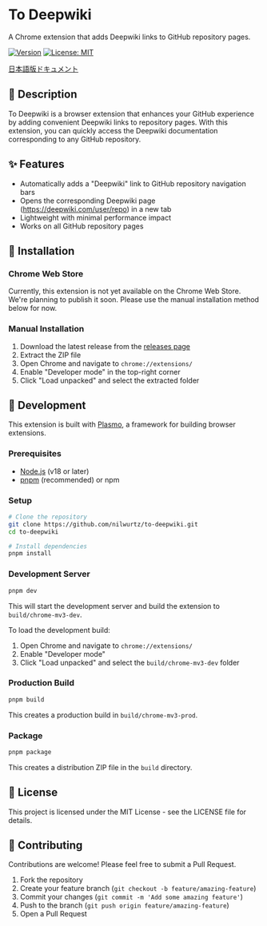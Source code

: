 # To Deepwiki

A Chrome extension that adds Deepwiki links to GitHub repository pages.

[![Version](https://img.shields.io/github/v/release/nilwurtz/to-deepwiki?include_prereleases&style=flat-square)](https://github.com/nilwurtz/to-deepwiki/releases)
[![License: MIT](https://img.shields.io/badge/License-MIT-yellow.svg?style=flat-square)](https://opensource.org/licenses/MIT)

[日本語版ドキュメント](./README.ja.md)

## 📝 Description

To Deepwiki is a browser extension that enhances your GitHub experience by adding convenient Deepwiki links to repository pages. With this extension, you can quickly access the Deepwiki documentation corresponding to any GitHub repository.

## ✨ Features

- Automatically adds a "Deepwiki" link to GitHub repository navigation bars
- Opens the corresponding Deepwiki page (https://deepwiki.com/user/repo) in a new tab
- Lightweight with minimal performance impact
- Works on all GitHub repository pages

## 🚀 Installation

### Chrome Web Store

Currently, this extension is not yet available on the Chrome Web Store. We're planning to publish it soon. Please use the manual installation method below for now.

### Manual Installation

1. Download the latest release from the [releases page](https://github.com/nilwurtz/to-deepwiki/releases)
2. Extract the ZIP file
3. Open Chrome and navigate to `chrome://extensions/`
4. Enable "Developer mode" in the top-right corner
5. Click "Load unpacked" and select the extracted folder

## 🔧 Development

This extension is built with [Plasmo](https://docs.plasmo.com/), a framework for building browser extensions.

### Prerequisites

- [Node.js](https://nodejs.org/) (v18 or later)
- [pnpm](https://pnpm.io/) (recommended) or npm

### Setup

```bash
# Clone the repository
git clone https://github.com/nilwurtz/to-deepwiki.git
cd to-deepwiki

# Install dependencies
pnpm install
```

### Development Server

```bash
pnpm dev
```

This will start the development server and build the extension to `build/chrome-mv3-dev`.

To load the development build:
1. Open Chrome and navigate to `chrome://extensions/`
2. Enable "Developer mode"
3. Click "Load unpacked" and select the `build/chrome-mv3-dev` folder

### Production Build

```bash
pnpm build
```

This creates a production build in `build/chrome-mv3-prod`.

### Package

```bash
pnpm package
```

This creates a distribution ZIP file in the `build` directory.

## 📄 License

This project is licensed under the MIT License - see the LICENSE file for details.

## 🤝 Contributing

Contributions are welcome! Please feel free to submit a Pull Request.

1. Fork the repository
2. Create your feature branch (`git checkout -b feature/amazing-feature`)
3. Commit your changes (`git commit -m 'Add some amazing feature'`)
4. Push to the branch (`git push origin feature/amazing-feature`)
5. Open a Pull Request
